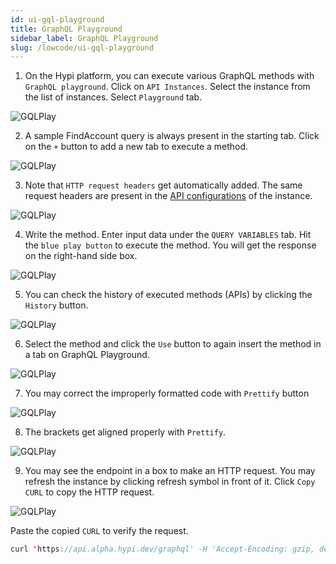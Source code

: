 ```yaml
---
id: ui-gql-playground
title: GraphQL Playground
sidebar_label: GraphQL Playground
slug: /lowcode/ui-gql-playground
---
```


1. On the Hypi platform, you can execute various GraphQL methods with `GraphQL playground`. Click on `API Instances`. Select the instance from the list of instances. Select `Playground` tab.

![GQLPlay](/img/UI-GQL-Play-1.PNG)

2. A sample FindAccount query is always present in the starting tab. Click on the `+` button to add a new tab to execute a method.

![GQLPlay](/img/UI-GQL-Play-2.PNG)

3. Note that `HTTP request headers` get automatically added. The same request headers are present in the [API configurations](ui-instance-api-config.md) of the instance.

![GQLPlay](/img/UI-GQL-Play-3.PNG)

4. Write the method. Enter input data under the `QUERY VARIABLES` tab. Hit the `blue play button` to execute the method. You will get the response on the right-hand side box.

![GQLPlay](/img/UI-GQL-Play-4.PNG)

5. You can check the history of executed methods (APIs) by clicking the `History` button.

![GQLPlay](/img/UI-GQL-Play-5.PNG)

6. Select the method and click the `Use` button to again insert the method in a tab on GraphQL Playground.

![GQLPlay](/img/UI-GQL-Play-6.PNG)

7. You may correct the improperly formatted code with `Prettify` button

![GQLPlay](/img/UI-GQL-Play-7.PNG)

8. The brackets get aligned properly with `Prettify`.

![GQLPlay](/img/UI-GQL-Play-8.PNG)

9. You may see the endpoint in a box to make an HTTP request. You may refresh the instance by clicking refresh symbol in front of it. Click `Copy CURL` to copy the HTTP request.

![GQLPlay](/img/UI-GQL-Play-9.PNG)

Paste the copied `CURL` to verify the request.

```java
curl 'https://api.alpha.hypi.dev/graphql' -H 'Accept-Encoding: gzip, deflate, br' -H 'Content-Type: application/json' -H 'Accept: application/json' -H 'Connection: keep-alive' -H 'DNT: 1' -H 'Origin: https://alpha.hypi.dev' -H 'Authorization: <Auth Key>' -H 'hypi-domain: ignorant.apps.hypi.app' --data-binary '{"query":"mutation Upsert($values: HypiUpsertInputUnion!) {\n  upsert(values: $values) {\n    id\n  }\n}\n","variables":{"values":{"Author":[{"name":"Dan Brown","age":56,"booklist":[{"title":"Da Vinci Code","publication":"abc","available":true}]}]}}}' --compressed
```
